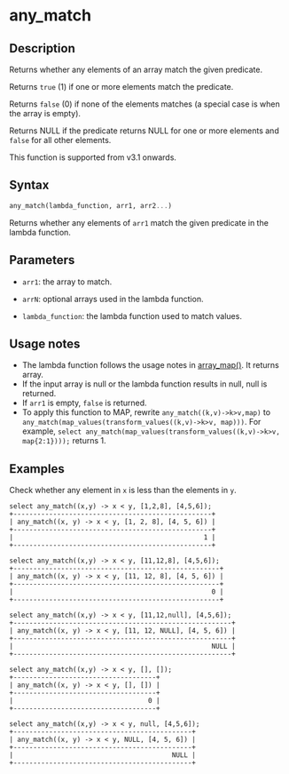 # any_match

## Description

Returns whether any elements of an array match the given predicate.

Returns `true` (1) if one or more elements match the predicate.

Returns `false` (0) if none of the elements matches (a special case is when the array is empty).

Returns NULL if the predicate returns NULL for one or more elements and `false` for all other elements.

This function is supported from v3.1 onwards.

## Syntax

```Haskell
any_match(lambda_function, arr1, arr2...)
```

Returns whether any elements of `arr1` match the given predicate in the lambda function.

## Parameters

- `arr1`: the array to match.

- `arrN`: optional arrays used in the lambda function.

- `lambda_function`: the lambda function used to match values.

## Usage notes

- The lambda function follows the usage notes in [array_map()](array_map.md). It returns array<bool>.
- If the input array is null or the lambda function results in null, null is returned.
- If `arr1` is empty, `false` is returned.
- To apply this function to MAP, rewrite `any_match((k,v)->k>v,map)` to `any_match(map_values(transform_values((k,v)->k>v, map)))`. For example, `select any_match(map_values(transform_values((k,v)->k>v, map{2:1})));` returns 1.

## Examples

Check whether any element in `x` is less than the elements in `y`.

```Plain
select any_match((x,y) -> x < y, [1,2,8], [4,5,6]);
+--------------------------------------------------+
| any_match((x, y) -> x < y, [1, 2, 8], [4, 5, 6]) |
+--------------------------------------------------+
|                                                1 |
+--------------------------------------------------+

select any_match((x,y) -> x < y, [11,12,8], [4,5,6]);
+----------------------------------------------------+
| any_match((x, y) -> x < y, [11, 12, 8], [4, 5, 6]) |
+----------------------------------------------------+
|                                                  0 |
+----------------------------------------------------+

select any_match((x,y) -> x < y, [11,12,null], [4,5,6]);
+-------------------------------------------------------+
| any_match((x, y) -> x < y, [11, 12, NULL], [4, 5, 6]) |
+-------------------------------------------------------+
|                                                  NULL |
+-------------------------------------------------------+

select any_match((x,y) -> x < y, [], []);
+------------------------------------+
| any_match((x, y) -> x < y, [], []) |
+------------------------------------+
|                                  0 |
+------------------------------------+

select any_match((x,y) -> x < y, null, [4,5,6]);
+---------------------------------------------+
| any_match((x, y) -> x < y, NULL, [4, 5, 6]) |
+---------------------------------------------+
|                                        NULL |
+---------------------------------------------+
```
